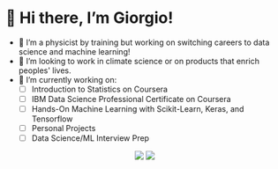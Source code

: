 # 👋 Hi there, I’m Giorgio!
- 👀 I’m a physicist by training but working on switching careers to data science and machine learning!
- :evergreen_tree: I’m looking to work in climate science or on products that enrich peoples' lives.
- 🔭 I’m currently working on:
 	- [ ] Introduction to Statistics on Coursera
	- [ ] IBM Data Science Professional Certificate on Coursera
	- [ ] Hands-On Machine Learning with Scikit-Learn, Keras, and Tensorflow
  - [ ] Personal Projects
  - [ ] Data Science/ML Interview Prep

<p align="center">
<a target="_blank" href="https://www.linkedin.com/in/glat1957/"><img src="https://img.shields.io/badge/-LinkedIn-0077B5?style=for-the-badge&logo=Linkedin&logoColor=white"></img></a>
<a target="_blank" href="mailto:latourgiorgio@gmail.com"><img src="https://img.shields.io/badge/-Gmail-D14836?style=for-the-badge&logo=Gmail&logoColor=white"></img></a>
</p>
<!---
achi113s/achi113s is a ✨ special ✨ repository because its `README.md` (this file) appears on your GitHub profile.
You can click the Preview link to take a look at your changes.
--->
